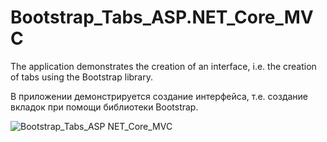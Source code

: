 # Bootstrap_Tabs_ASP.NET_Core_MVC

The application demonstrates the creation of an interface, i.e. the creation of tabs using the Bootstrap library.

В приложении демонстрируется создание интерфейса, т.е. создание вкладок при помощи библиотеки Bootstrap.

![Bootstrap_Tabs_ASP NET_Core_MVC](https://user-images.githubusercontent.com/85065601/175052169-09e0811e-f792-4534-830a-8ee542ebf09b.jpg)
